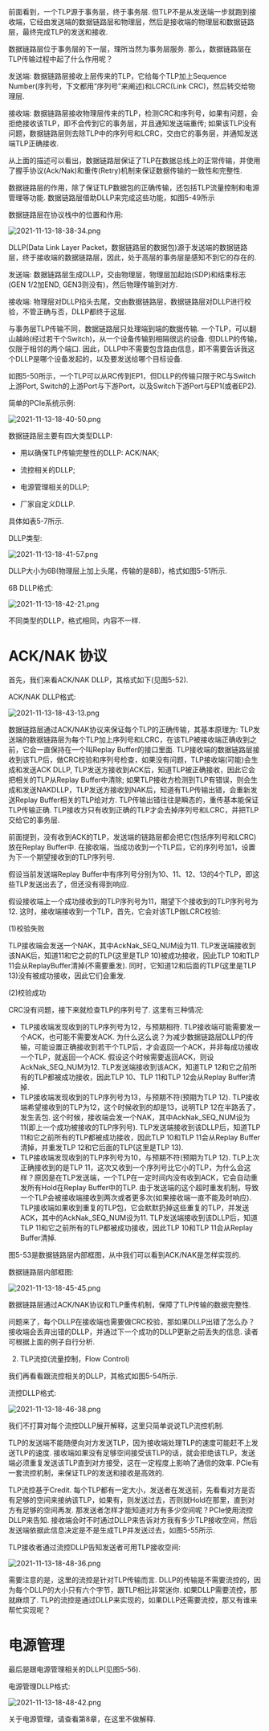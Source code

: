 
前面看到，一个TLP源于事务层，终于事务层. 但TLP不是从发送端一步就跑到接收端，它经由发送端的数据链路层和物理层，然后是接收端的物理层和数据链路层，最终完成TLP的发送和接收. 

数据链路层位于事务层的下一层，理所当然为事务层服务. 那么，数据链路层在TLP传输过程中起了什么作用呢？

发送端: 数据链路层接收上层传来的TLP，它给每个TLP加上Sequence Number(序列号，下文都用“序列号”来阐述)和LCRC(Link CRC)，然后转交给物理层. 

接收端: 数据链路层接收物理层传来的TLP，检测CRC和序列号，如果有问题，会拒绝接收该TLP，即不会传到它的事务层，并且通知发送端重传; 如果该TLP没有问题，数据链路层则去除TLP中的序列号和LCRC，交由它的事务层，并通知发送端TLP正确接收. 

从上面的描述可以看出，数据链路层保证了TLP在数据总线上的正常传输，并使用了握手协议(Ack/Nak)和重传(Retry)机制来保证数据传输的一致性和完整性. 

数据链路层的作用，除了保证TLP数据包的正确传输，还包括TLP流量控制和电源管理等功能. 数据链路层借助DLLP来完成这些功能，如图5-49所示

数据链路层在协议栈中的位置和作用:

![2021-11-13-18-38-34.png](./images/2021-11-13-18-38-34.png)

DLLP(Data Link Layer Packet，数据链路层的数据包)源于发送端的数据链路层，终于接收端的数据链路层，因此，处于高层的事务层是感知不到它的存在的. 

发送端: 数据链路层生成DLLP，交由物理层，物理层加起始(SDP)和结束标志(GEN 1/2加END, GEN3则没有)，然后物理传输到对方. 

接收端: 物理层对DLLP掐头去尾，交由数据链路层，数据链路层对DLLP进行校验，不管正确与否，DLLP都终于这层. 

与事务层TLP传输不同，数据链路层只处理端到端的数据传输. 一个TLP，可以翻山越岭(经过若干个Switch)，从一个设备传输到相隔很远的设备. 但DLLP的传输，仅限于相邻的两个端口. 因此，DLLP中不需要包含路由信息，即不需要告诉我这个DLLP是哪个设备发起的，以及要发送给哪个目标设备. 

如图5-50所示，一个TLP可以从RC传到EP1，但DLLP的传输只限于RC与Switch上游Port, Switch的上游Port与下游Port，以及Switch下游Port与EP1(或者EP2). 

简单的PCIe系统示例:

![2021-11-13-18-40-50.png](./images/2021-11-13-18-40-50.png)

数据链路层主要有四大类型DLLP: 

* 用以确保TLP传输完整性的DLLP: ACK/NAK;

* 流控相关的DLLP; 

* 电源管理相关的DLLP; 

* 厂家自定义DLLP. 

具体如表5-7所示. 

DLLP类型:

![2021-11-13-18-41-57.png](./images/2021-11-13-18-41-57.png)

DLLP大小为6B(物理层上加上头尾，传输的是8B)，格式如图5-51所示. 

6B DLLP格式:

![2021-11-13-18-42-21.png](./images/2021-11-13-18-42-21.png)

不同类型的DLLP，格式相同，内容不一样. 

# ACK/NAK 协议

首先，我们来看ACK/NAK DLLP，其格式如下(见图5-52). 

ACK/NAK DLLP格式:

![2021-11-13-18-43-13.png](./images/2021-11-13-18-43-13.png)

数据链路层通过ACK/NAK协议来保证每个TLP的正确传输，其基本原理为: TLP发送端的数据链路层为每个TLP加上序列号和LCRC，在该TLP被接收端正确收到之前，它会一直保持在一个叫Replay Buffer的接口里面. TLP接收端的数据链路层接收到该TLP后，做CRC校验和序列号检查，如果没有问题，TLP接收端(可能)会生成和发送ACK DLLP, TLP发送方接收到ACK后，知道TLP被正确接收，因此它会把相关的TLP从Replay Buffer中清除; 如果TLP接收方检测到TLP有错误，则会生成和发送NAKDLLP，TLP发送方接收到NAK后，知道有TLP传输出错，会重新发送Replay Buffer相关的TLP给对方. TLP传输出错往往是瞬态的，重传基本能保证TLP传输正确. TLP接收方只有收到正确的TLP才会去掉序列号和LCRC，并把TLP交给它的事务层. 

前面提到，没有收到ACK的TLP，发送端的链路层都会把它(包括序列号和LCRC)放在Replay Buffer中. 在接收端，当成功收到一个TLP后，它的序列号加1，设置为下一个期望接收到的TLP序列号. 

假设当前发送端Replay Buffer中有序列号分别为10、11、12、13的4个TLP，即这些TLP发送出去了，但还没有得到响应. 

假设接收端上一个成功接收到的TLP序列号为11，期望下个接收到的TLP序列号为12. 这时，接收端接收到一个TLP，首先，它会对该TLP做LCRC校验: 

(1)校验失败

TLP接收端会发送一个NAK，其中AckNak_SEQ_NUM设为11. TLP发送端接收到该NAK后，知道11和它之前的TLP(这里是TLP 10)被成功接收，因此TLP 10和TLP 11会从ReplayBuffer清掉(不需要重发). 同时，它知道12和后面的TLP(这里是TLP 13)没有被成功接收，因此它们会重发. 

(2)校验成功

CRC没有问题，接下来就检查TLP的序列号了. 这里有三种情况: 

* TLP接收端发现收到的TLP序列号为12，与预期相符. TLP接收端可能需要发一个ACK，也可能不需要发ACK. 为什么这么说？为减少数据链路层DLLP的传输，可能设置正确接收到若干个TLP后，才会返回一个ACK，并非每成功接收一个TLP，就返回一个ACK. 假设这个时候需要返回ACK，则设AckNak_SEQ_NUM为12. TLP发送端接收到该ACK，知道TLP 12和它之前所有的TLP都被成功接收，因此TLP 10、TLP 11和TLP 12会从Replay Buffer清掉. 
* TLP接收端发现收到的TLP序列号为13，与预期不符(预期为TLP 12). TLP接收端希望接收到的TLP为12，这个时候收到的却是13，说明TLP 12在半路丢了，发生丢包. 这个时候，接收端会发一个NAK，其中AckNak_SEQ_NUM设为11(即上一个成功被接收的TLP序列号). TLP发送端接收到该DLLP后，知道TLP 11和它之前所有的TLP都被成功接收，因此TLP 10和TLP 11会从Replay Buffer清掉，并重发TLP 12和它后面的TLP(这里是TLP 13). 
* TLP接收端发现收到的TLP序列号为10，与预期不符(预期为TLP 12). TLP上次正确接收到的是TLP 11，这次又收到一个序列号比它小的TLP，为什么会这样？原因是在TLP发送端，一个TLP在一定时间内没有收到ACK，它会自动重发所有Hold在Replay Buffer中的TLP. 由于发送端的这个超时重发机制，导致一个TLP会被接收端接收到两次或者更多次(如果接收端一直不能及时响应). TLP接收端如果收到重复的TLP包，它会默默扔掉这些重复的TLP，并发送ACK，其中的AckNak_SEQ_NUM设为11. TLP发送端接收到该DLLP后，知道TLP 11和它之前所有的TLP都被成功接收，因此TLP 10和TLP 11会从Replay Buffer清掉. 

图5-53是数据链路层内部框图，从中我们可以看到ACK/NAK是怎样实现的. 

数据链路层内部框图:

![2021-11-13-18-45-45.png](./images/2021-11-13-18-45-45.png)

数据链路层通过ACK/NAK协议和TLP重传机制，保障了TLP传输的数据完整性. 

问题来了，每个DLLP在接收端也需要做CRC校验，那如果DLLP出错了怎么办？接收端会丢弃出错的DLLP，并通过下一个成功的DLLP更新之前丢失的信息. 读者可根据上面的例子自行分析. 

2. TLP流控(流量控制，Flow Control)

我们再看看跟流控相关的DLLP，其格式如图5-54所示. 

流控DLLP格式:

![2021-11-13-18-46-38.png](./images/2021-11-13-18-46-38.png)

我们不打算对每个流控DLLP展开解释，这里只简单说说TLP流控机制. 

TLP的发送端不能随便向对方发送TLP，因为接收端处理TLP的速度可能赶不上发送TLP的速度. 接收端如果没有足够空间接受该TLP的话，就会拒绝该TLP，发送端必须重复发送该TLP直到对方接受，这在一定程度上影响了通信的效率. PCIe有一套流控机制，来保证TLP的发送和接收是高效的. 

TLP流控基于Credit. 每个TLP都有一定大小，发送者在发送前，先看看对方是否有足够的空间来接纳该TLP，如果有，则发送过去，否则就Hold在那里，直到对方有足够的空间再发. 那发送者怎样才能知道对方有多少空间呢？PCIe使用流控DLLP来告知. 接收端会时不时通过DLLP来告诉对方我有多少TLP接收空间，然后发送端依据此信息决定是不是生成TLP并发送过去，如图5-55所示. 

TLP接收者通过流控DLLP告知发送者可用TLP接收空间:

![2021-11-13-18-48-36.png](./images/2021-11-13-18-48-36.png)

需要注意的是，这里的流控是针对TLP传输而言. DLLP的传输是不需要流控的，因为每个DLLP的大小只有六个字节，跟TLP相比非常迷你. 如果DLLP需要流控，那就麻烦了. TLP的流控是通过DLLP来实现的，如果DLLP还需要流控，那又有谁来帮忙实现呢？

# 电源管理

最后是跟电源管理相关的DLLP(见图5-56). 

电源管理DLLP格式:

![2021-11-13-18-48-42.png](./images/2021-11-13-18-48-42.png)

关于电源管理，请查看第8章，在这里不做解释. 